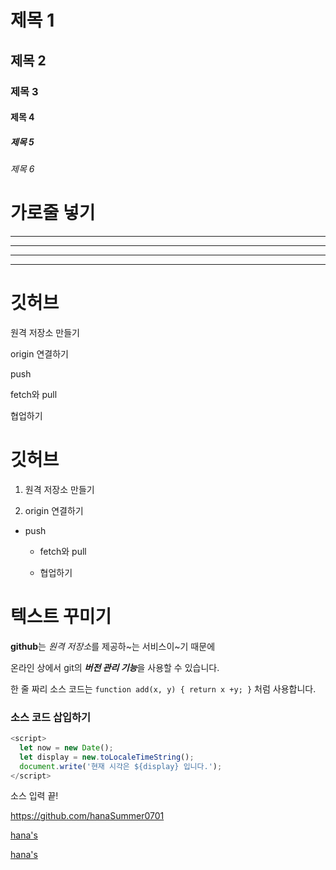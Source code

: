 # 제목 1

## 제목 2

### 제목 3

#### 제목 4

##### 제목 5

###### 제목 6

# 가로줄 넣기

---

- - - 

*****

* * *

# 깃허브

원격 저장소 만들기

origin 연결하기

push

fetch와 pull

협업하기

# 깃허브

1. 원격 저장소 만들기

2. origin 연결하기

- push

  - fetch와 pull

  - 협업하기

# 텍스트 꾸미기

**github**는 *원격 저장소*를 제공하~는 서비스이~기 때문에

온라인 상에서 git의 ***버전 관리 기능***을 사용할 수 있습니다.

한 줄 짜리 소스 코드는 `function add(x, y) { return x +y; }` 처럼 사용합니다.

### 소스 코드 삽입하기

```javascript
<script>
  let now = new Date();
  let display = new.toLocaleTimeString();
  document.write('현재 시각은 ${display} 입니다.');
</script>
```

소스 입력 끝!

<https://github.com/hanaSummer0701>

[hana's](https://github.com/hanaSummer0701)

[hana's](https://github.com/hanaSummer0701, "클릭하면 하나의 github로 이동합니다.")

